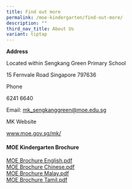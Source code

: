 ```yaml
---
title: Find out more
permalink: /moe-kindergarten/find-out-more/
description: ""
third_nav_title: About Us
variant: tiptap
---
```

<p><strong>Address</strong>
</p>
<p>Located within Sengkang Green Primary School</p>
<p>15 Fernvale Road Singapore 797636</p>
<p></p>
<p>Phone</p>
<p>6241 6640</p>
<p></p>
<p>Email: <a href="mailto:mk_sengkanggreen@moe.edu.sg" rel="noopener noreferrer nofollow" target="_blank">mk_sengkanggreen@moe.edu.sg</a>
</p>
<p></p>
<p>MK Website</p>
<p><a href="mailto:mk_sengkanggreen@moe.edu.sg" rel="noopener noreferrer nofollow" target="_blank"><u>www.moe.gov.sg/mk/</u></a>
</p>
<h4><strong>MOE Kindergarten Brochure</strong></h4>
<p><a href="/files/MOE%20Brochure%20English.pdf" rel="noopener noreferrer nofollow" target="_blank">MOE Brochure English.pdf</a>
<br><a href="/files/MOE%20Brochure%20Chinese.pdf" rel="noopener noreferrer nofollow" target="_blank">MOE Brochure Chinese.pdf</a>
<br><a href="/files/MOE%20Brochure%20Malay.pdf" rel="noopener noreferrer nofollow" target="_blank">MOE Brochure Malay.pdf</a>
<br><a href="/files/MOE%20Brochure%20Tamil.pdf" rel="noopener noreferrer nofollow" target="_blank">MOE Brochure Tamil.pdf</a>
</p>